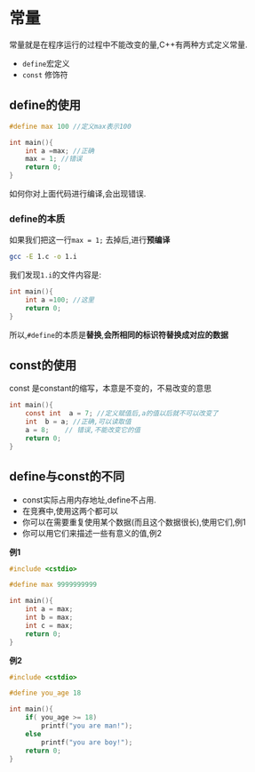 # 常量

常量就是在程序运行的过程中不能改变的量,C++有两种方式定义常量.

 - `define`宏定义
 - `const` 修饰符

## define的使用

```c
#define max 100 //定义max表示100

int main(){
    int a =max; //正确
    max = 1; //错误
    return 0;
}
```
如何你对上面代码进行编译,会出现错误.

### define的本质

如果我们把这一行`max = 1;` 去掉后,进行**预编译**

```bash
gcc -E 1.c -o 1.i
```

我们发现`1.i`的文件内容是:

```c
int main(){
    int a =100; //这里
    return 0;
}
```

所以,`#define`的本质是**替换**,**会所相同的标识符替换成对应的数据**

## const的使用

const 是constant的缩写，本意是不变的，不易改变的意思

```c
int main(){
    const int  a = 7; //定义赋值后,a的值以后就不可以改变了
    int  b = a; //正确,可以读取值
    a = 8;    // 错误,不能改变它的值
    return 0;
}
```

## define与const的不同

 - const实际占用内存地址,define不占用.
 - 在竞赛中,使用这两个都可以
 - 你可以在需要重复使用某个数据(而且这个数据很长),使用它们,例1
 - 你可以用它们来描述一些有意义的值,例2

**例1**

```c
#include <cstdio>

#define max 9999999999

int main(){
    int a = max;
    int b = max;
    int c = max;
    return 0;
}
```

**例2**

```c
#include <cstdio>

#define you_age 18

int main(){
    if( you_age >= 18)
        printf("you are man!");
    else
        printf("you are boy!");
    return 0;
}
```
